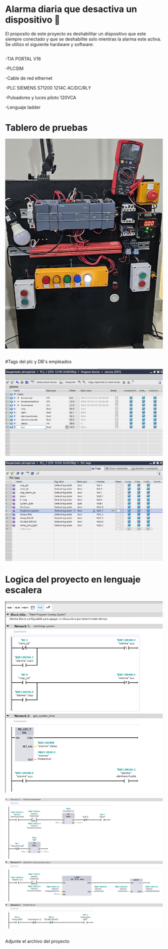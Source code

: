 # Alarma diaria que desactiva un dispositivo 🔧


El proposito de este proyecto es deshabilitar un dispositivo que este siempre conectado y que se deshabilite solo mientras la alarma este activa.
Se utilizo el siguiente hardware y software:

##

-TIA PORTAL V16

-PLCSIM

-Cable de red ethernet

-PLC SIEMENS S71200 1214C AC/DC/RLY

-Pulsadores y luces piloto 120VCA

-Lenguaje ladder


# Tablero de pruebas

![tablero de pruebas](images/20250201_153137.jpg)

##


#Tags del plc y DB's empleados


![Tags del plc y DB's empleados](images/datablock.jpg)

![tags del plc](images/131650.png)

##

# Logica del proyecto en lenguaje escalera

![logica1](images/logica1.png)

![logica2](images/logica2.png)



##
Adjunte el archivo del proyecto
